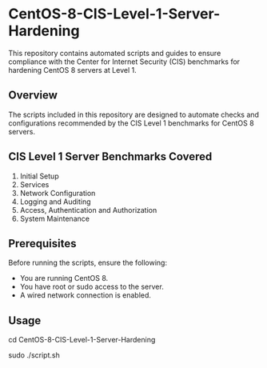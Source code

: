 # CentOS-8-CIS-Level-1-Server-Hardening

This repository contains automated scripts and guides to ensure compliance with the Center for Internet Security (CIS) benchmarks for hardening CentOS 8 servers at Level 1.

## Overview

The scripts included in this repository are designed to automate checks and configurations recommended by the CIS Level 1 benchmarks for CentOS 8 servers.

## CIS Level 1 Server Benchmarks Covered

1. Initial Setup
2. Services
3. Network Configuration
4. Logging and Auditing
5. Access, Authentication and Authorization
6. System Maintenance

## Prerequisites

Before running the scripts, ensure the following:
- You are running CentOS 8.
- You have root or sudo access to the server.
- A wired network connection is enabled.

## Usage
cd CentOS-8-CIS-Level-1-Server-Hardening

sudo ./script.sh

